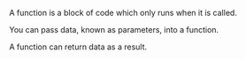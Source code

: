 A function is a block of code which only runs when it is called.

You can pass data, known as parameters, into a function.

A function can return data as a result.
